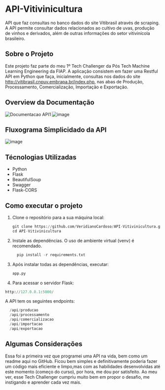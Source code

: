 # API-Vitivinicultura
API que faz consultas no banco dados do site Vitibrasil através de scraping. A API permite consultar dados relacionados ao cultivo de uvas, produção de vinhos e derivados, além de outras informações do setor vitivinícola brasileiro.

## Sobre o Projeto
Este projeto faz parte do meu 1º Tech Challenger da Pós Tech Machine Learning Engineering da FIAP.
A aplicação consistem em fazer uma Restful API em Python que faça, inicialmente, consultas nos dados do site http://vitibrasil.cnpuv.embrapa.br/index.php, nas abas de Produção, Processamento, Comercialização, Importação e Exportação. 

## Overview da Documentação 
![Documentacao API1](https://github.com/user-attachments/assets/df59fe42-5a6b-431b-89da-fb7390825121)
![image](https://github.com/user-attachments/assets/0138a713-6594-4fc7-b545-ef7d6c7f9349)

## Fluxograma Simplicidado da API
![image](https://github.com/user-attachments/assets/6782a9ae-ce63-45b7-bed1-f0238e4a4559)

## Técnologias Utilizadas
* Python
* Flask
* BeautifulSoup
* Swagger
* Flask-CORS

## Como executar o projeto
1. Clone o repositório para a sua máquina local:
   ~~~python
   git clone https://github.com/VeridianoCardoso/API-Vitivinicultura.git 
   cd API-Vitivinicultura

2. Instale as dependências. O uso de ambiente virtual (venv) é recomendado.
   ~~~python
     pip install -r requirements.txt
3. Após instalar todas as dependências, executar:
    ~~~python
    app.py
4. Para acessar o servidor Flask:
  ~~~python
  http://127.0.0.1:5000/
~~~
  A API tem os seguintes endpoints:
 ~~~python
   /api/producao
   /api/processamento
   /api/comercializacao
   /api/importacao
   /api/exportacao
~~~

## Algumas Considerações
Essa foi a primeira vez que programei uma API na vida, bem como um readme aqui no GitHub. Ficou bem simples e definitivamente poderia fazer um código mais eficiente e limpo,mas com as habilidades desenvolvidas até este momento (começo do curso), por hora, me dou por satisfeito. Ao meu ver, esse Tech Challenger cumpriu muito bem em propor o desafio, me instigando e aprender cada vez mais. 










